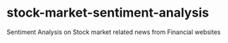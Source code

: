 # stock-market-sentiment-analysis
Sentiment Analysis on Stock market related news from Financial websites
